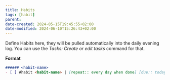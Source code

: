 ```yaml
---
title: Habits
tags: [habit]
parent: 
date-created: 2024-05-15T19:45:55+02:00
date-modified: 2024-06-10T15:26:43+02:00
---
```


Define Habits here, they will be pulled automatically into the daily evening log. You can use the *Tasks: Create or edit tasks* command for that.

**Format**
```md
###### <habit-name>
- [ ] #habit <habit-name> | [repeat:: every day when done] [due:: today]
```